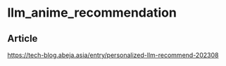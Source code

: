 # llm_anime_recommendation
## Article
https://tech-blog.abeja.asia/entry/personalized-llm-recommend-202308
